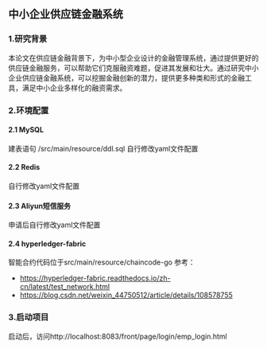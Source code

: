 ## 中小企业供应链金融系统
### 1.研究背景
本论文在供应链金融背景下，为中小型企业设计的金融管理系统，通过提供更好的供应链金融服务，可以帮助它们克服融资难题，促进其发展和壮大。通过研究中小企业供应链金融系统，可以挖掘金融创新的潜力，提供更多种类和形式的金融工具，满足中小企业多样化的融资需求。

### 2.环境配置

#### 2.1 MySQL
建表语句 /src/main/resource/ddl.sql
自行修改yaml文件配置
#### 2.2 Redis
自行修改yaml文件配置
#### 2.3 Aliyun短信服务
申请后自行修改yaml文件配置
#### 2.4 hyperledger-fabric
智能合约代码位于src/main/resource/chaincode-go
参考：
- https://hyperledger-fabric.readthedocs.io/zh-cn/latest/test_network.html
- https://blog.csdn.net/weixin_44750512/article/details/108578755

### 3.启动项目
启动后，访问http://localhost:8083/front/page/login/emp_login.html
